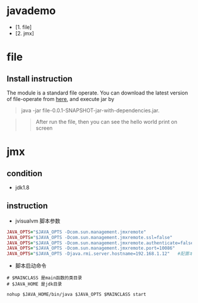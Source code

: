 # javademo
- [1. file]
- [2. jmx]


# file
## Install instruction
The module is a standard file operate. You can download the latest version of file-operate from [here](https://github.com/357724264/java-demo/releases), and execute jar by 
> java -jar file-0.0.1-SNAPSHOT-jar-with-dependencies.jar. 

>> After run the file, then you can see the hello world print on screen

# jmx
## condition
- jdk1.8

## instruction
- jvisualvm  脚本参数
```ruby
JAVA_OPTS="$JAVA_OPTS -Dcom.sun.management.jmxremote"
JAVA_OPTS="$JAVA_OPTS -Dcom.sun.management.jmxremote.ssl=false"
JAVA_OPTS="$JAVA_OPTS -Dcom.sun.management.jmxremote.authenticate=false"
JAVA_OPTS="$JAVA_OPTS -Dcom.sun.management.jmxremote.port=10086"
JAVA_OPTS="$JAVA_OPTS -Djava.rmi.server.hostname=192.168.1.12"   #配置本机IP
```
- 脚本启动命令
```shell
# $MAINCLASS 是main函数的类目录
# $JAVA_HOME 是jdk目录

nohup $JAVA_HOME/bin/java $JAVA_OPTS $MAINCLASS start
```